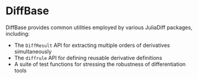 # DiffBase

DiffBase provides common utilities employed by various JuliaDiff packages, including:

- The `DiffResult` API for extracting multiple orders of derivatives simultaneously
- The `diffrule` API for defining reusable derivative definitions
- A suite of test functions for stressing the robustness of differentiation tools
